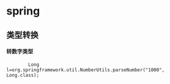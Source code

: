 # spring


## 类型转换
#### 转数字类型
```
        Long l=org.springframework.util.NumberUtils.parseNumber("1000", Long.class);
```
